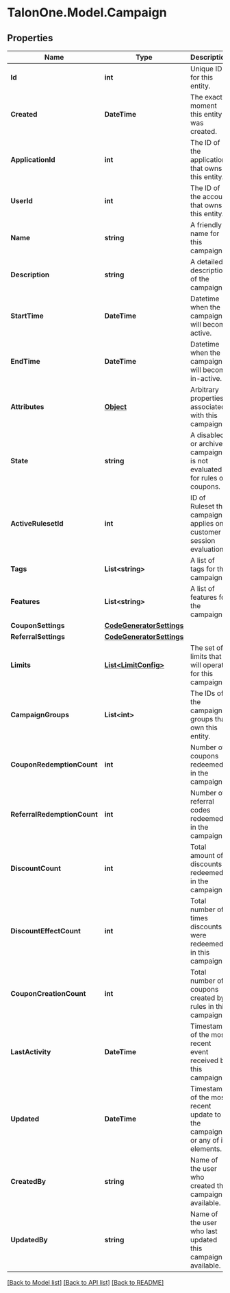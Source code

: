 
# TalonOne.Model.Campaign

## Properties

Name | Type | Description | Notes
------------ | ------------- | ------------- | -------------
**Id** | **int** | Unique ID for this entity. | 
**Created** | **DateTime** | The exact moment this entity was created. | 
**ApplicationId** | **int** | The ID of the application that owns this entity. | 
**UserId** | **int** | The ID of the account that owns this entity. | 
**Name** | **string** | A friendly name for this campaign. | 
**Description** | **string** | A detailed description of the campaign. | 
**StartTime** | **DateTime** | Datetime when the campaign will become active. | [optional] 
**EndTime** | **DateTime** | Datetime when the campaign will become in-active. | [optional] 
**Attributes** | [**Object**](.md) | Arbitrary properties associated with this campaign | [optional] 
**State** | **string** | A disabled or archived campaign is not evaluated for rules or coupons.  | [default to StateEnum.Enabled]
**ActiveRulesetId** | **int** | ID of Ruleset this campaign applies on customer session evaluation. | [optional] 
**Tags** | **List&lt;string&gt;** | A list of tags for the campaign. | 
**Features** | **List&lt;string&gt;** | A list of features for the campaign. | 
**CouponSettings** | [**CodeGeneratorSettings**](CodeGeneratorSettings.md) |  | [optional] 
**ReferralSettings** | [**CodeGeneratorSettings**](CodeGeneratorSettings.md) |  | [optional] 
**Limits** | [**List&lt;LimitConfig&gt;**](LimitConfig.md) | The set of limits that will operate for this campaign | 
**CampaignGroups** | **List&lt;int&gt;** | The IDs of the campaign groups that own this entity. | [optional] 
**CouponRedemptionCount** | **int** | Number of coupons redeemed in the campaign. | [optional] 
**ReferralRedemptionCount** | **int** | Number of referral codes redeemed in the campaign. | [optional] 
**DiscountCount** | **int** | Total amount of discounts redeemed in the campaign. | [optional] 
**DiscountEffectCount** | **int** | Total number of times discounts were redeemed in this campaign. | [optional] 
**CouponCreationCount** | **int** | Total number of coupons created by rules in this campaign. | [optional] 
**LastActivity** | **DateTime** | Timestamp of the most recent event received by this campaign. | [optional] 
**Updated** | **DateTime** | Timestamp of the most recent update to the campaign or any of its elements. | [optional] 
**CreatedBy** | **string** | Name of the user who created this campaign if available. | [optional] 
**UpdatedBy** | **string** | Name of the user who last updated this campaign if available. | [optional] 

[[Back to Model list]](../README.md#documentation-for-models)
[[Back to API list]](../README.md#documentation-for-api-endpoints)
[[Back to README]](../README.md)

